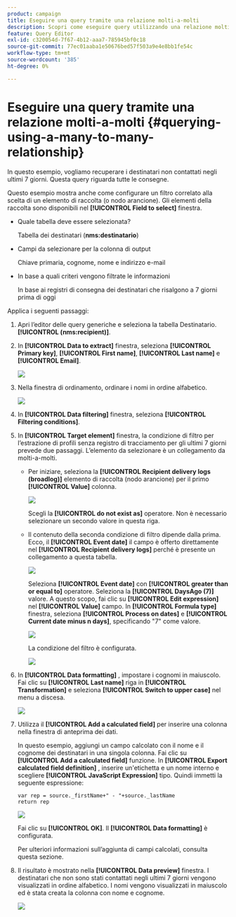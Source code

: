 ```yaml
---
product: campaign
title: Eseguire una query tramite una relazione molti-a-molti
description: Scopri come eseguire query utilizzando una relazione molti-a-molti
feature: Query Editor
exl-id: c320054d-7f67-4b12-aaa7-785945bf0c18
source-git-commit: 77ec01aaba1e50676bed57f503a9e4e8bb1fe54c
workflow-type: tm+mt
source-wordcount: '385'
ht-degree: 0%

---
```


# Eseguire una query tramite una relazione molti-a-molti {#querying-using-a-many-to-many-relationship}



In questo esempio, vogliamo recuperare i destinatari non contattati negli ultimi 7 giorni. Questa query riguarda tutte le consegne.

Questo esempio mostra anche come configurare un filtro correlato alla scelta di un elemento di raccolta (o nodo arancione). Gli elementi della raccolta sono disponibili nel **[!UICONTROL Field to select]** finestra.

* Quale tabella deve essere selezionata?

   Tabella dei destinatari (**nms:destinatario**)

* Campi da selezionare per la colonna di output

   Chiave primaria, cognome, nome e indirizzo e-mail

* In base a quali criteri vengono filtrate le informazioni

   In base ai registri di consegna dei destinatari che risalgono a 7 giorni prima di oggi

Applica i seguenti passaggi:

1. Apri l’editor delle query generiche e seleziona la tabella Destinatario. **[!UICONTROL (nms:recipient)]**.
1. In **[!UICONTROL Data to extract]** finestra, seleziona **[!UICONTROL Primary key]**, **[!UICONTROL First name]**, **[!UICONTROL Last name]** e **[!UICONTROL Email]**.

   ![](assets/query_editor_nveau_33.png)

1. Nella finestra di ordinamento, ordinare i nomi in ordine alfabetico.

   ![](assets/query_editor_nveau_34.png)

1. In **[!UICONTROL Data filtering]** finestra, seleziona **[!UICONTROL Filtering conditions]**.
1. In **[!UICONTROL Target element]** finestra, la condizione di filtro per l’estrazione di profili senza registro di tracciamento per gli ultimi 7 giorni prevede due passaggi. L’elemento da selezionare è un collegamento da molti-a-molti.

   * Per iniziare, seleziona la **[!UICONTROL Recipient delivery logs (broadlog)]** elemento di raccolta (nodo arancione) per il primo **[!UICONTROL Value]** colonna.

      ![](assets/query_editor_nveau_67.png)

      Scegli la **[!UICONTROL do not exist as]** operatore. Non è necessario selezionare un secondo valore in questa riga.

   * Il contenuto della seconda condizione di filtro dipende dalla prima. Ecco, il **[!UICONTROL Event date]** il campo è offerto direttamente nel **[!UICONTROL Recipient delivery logs]** perché è presente un collegamento a questa tabella.

      ![](assets/query_editor_nveau_36.png)

      Seleziona **[!UICONTROL Event date]** con **[!UICONTROL greater than or equal to]** operatore. Seleziona la **[!UICONTROL DaysAgo (7)]** valore. A questo scopo, fai clic su **[!UICONTROL Edit expression]** nel **[!UICONTROL Value]** campo. In **[!UICONTROL Formula type]** finestra, seleziona **[!UICONTROL Process on dates]** e **[!UICONTROL Current date minus n days]**, specificando &quot;7&quot; come valore.

      ![](assets/query_editor_nveau_37.png)

      La condizione del filtro è configurata.

      ![](assets/query_editor_nveau_38.png)

1. In **[!UICONTROL Data formatting]** , impostare i cognomi in maiuscolo. Fai clic su **[!UICONTROL Last name]** riga in **[!UICONTROL Transformation]** e seleziona **[!UICONTROL Switch to upper case]** nel menu a discesa.

   ![](assets/query_editor_nveau_39.png)

1. Utilizza il **[!UICONTROL Add a calculated field]** per inserire una colonna nella finestra di anteprima dei dati.

   In questo esempio, aggiungi un campo calcolato con il nome e il cognome dei destinatari in una singola colonna. Fai clic su **[!UICONTROL Add a calculated field]** funzione. In **[!UICONTROL Export calculated field definition]** , inserire un&#39;etichetta e un nome interno e scegliere **[!UICONTROL JavaScript Expression]** tipo. Quindi immetti la seguente espressione:

   ```
   var rep = source._firstName+" - "+source._lastName
   return rep
   ```

   ![](assets/query_editor_nveau_40.png)

   Fai clic su **[!UICONTROL OK]**. Il **[!UICONTROL Data formatting]** è configurata.

   Per ulteriori informazioni sull’aggiunta di campi calcolati, consulta questa sezione.

1. Il risultato è mostrato nella **[!UICONTROL Data preview]** finestra. I destinatari che non sono stati contattati negli ultimi 7 giorni vengono visualizzati in ordine alfabetico. I nomi vengono visualizzati in maiuscolo ed è stata creata la colonna con nome e cognome.

   ![](assets/query_editor_nveau_41.png)
